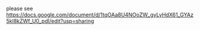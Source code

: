 please see
https://docs.google.com/document/d/1tqOAa8U4NOoZW_gyLyHdX61_GYAz5kl8kZWf_U0_pdI/edit?usp=sharing
